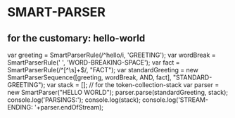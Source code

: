 # SMART-PARSER

## for the customary: hello-world

var greeting = SmartParserRule(/^hello/i, 'GREETING');
var wordBreak = SmartParserRule(' ', 'WORD-BREAKING-SPACE');
var fact = SmartParserRule(/^[^\s]+$/, "FACT");
var standardGreeting = new SmartParserSequence([greeting, wordBreak, AND, fact], "STANDARD-GREETING");
var stack = []; // for the token-collection-stack
var parser = new SmartParser("HELLO WORLD");
parser.parse(standardGreeting, stack);
console.log('PARSINGS:');
console.log(stack);
console.log('STREAM-ENDING: '+parser.endOfStream);
